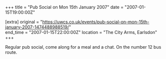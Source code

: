 +++
title = "Pub Social on Mon 15th January 2007"
date = "2007-01-15T19:00:00Z"

[extra]
original = "https://uwcs.co.uk/events/pub-social-on-mon-15th-january-2007-1474488988519/"    
end_time = "2007-01-15T22:00:00Z"
location = "The City Arms, Earlsdon"
+++

Regular pub social, come along for a meal and a chat. On the number 12 bus route.

